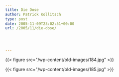 ```yaml
---
title: Die Dose
author: Patrick Kollitsch
type: post
date: 2005-11-09T23:02:51+00:00
url: /2005/11/die-dose/




---
```

{{< figure src="/wp-content/old-images/184.jpg" >}}
  
{{< figure src="/wp-content/old-images/185.jpg" >}}